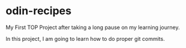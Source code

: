 # odin-recipes

My First TOP Project after taking a long pause on my learning journey.

In this project, I am going to learn how to do proper git commits.
